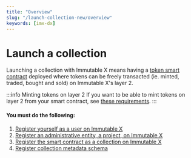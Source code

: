 ```yaml
---
title: "Overview"
slug: "/launch-collection-new/overview"
keywords: [imx-dx]
---
```


# Launch a collection

Launching a collection with Immutable X means having a [token smart contract](https://docs.openzeppelin.com/contracts/4.x/tokens) deployed where tokens can be freely transacted (ie. minted, traded, bought and sold) on Immutable X's layer 2.

:::info Minting tokens on layer 2
If you want to be able to mint tokens on layer 2 from your smart contract, see [these requirements](/docs/launch-collection-new/smart-contract-requirements).
:::

#### You must do the following:
1. [Register yourself as a user on Immutable X](/docs/launch-collection-new/register-as-user)
2. [Register an administrative entity, a project, on Immutable X](/docs/launch-collection-new/register-project)
3. [Register the smart contract as a collection on Immutable X](/docs/launch-collection-new/register-collection)
4. [Register collection metadata schema](/docs/launch-collection-new/register-metadata-schema)
